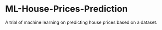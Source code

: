 # ML-House-Prices-Prediction
A trial of machine learning on predicting house prices based on a dataset. 
